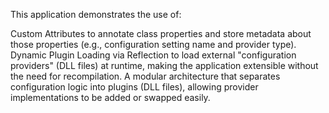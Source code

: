 This application demonstrates the use of:

Custom Attributes to annotate class properties and store metadata about those properties (e.g., configuration setting name and provider type).
Dynamic Plugin Loading via Reflection to load external "configuration providers" (DLL files) at runtime, making the application extensible without the need for recompilation.
A modular architecture that separates configuration logic into plugins (DLL files), allowing provider implementations to be added or swapped easily.

